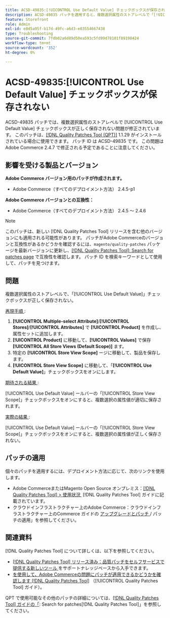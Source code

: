 ```yaml
---
title: ACSD-49835:[!UICONTROL Use Default Value] チェックボックスが保存されない
description: ACSD-49835 パッチを適用すると、複数選択属性のストアレベルで「[!UICONTROL Use Default Value]」チェックボックスが正しく保存されないAdobe Commerceの問題が修正されます。
feature: Storefront
role: Admin
exl-id: e8d5a95f-b17d-49fc-a6d3-e03554667438
type: Troubleshooting
source-git-commit: 7fdb02a6d89d50ea593c5fd99d78101f89198424
workflow-type: tm+mt
source-wordcount: '352'
ht-degree: 0%

---
```


# ACSD-49835:[!UICONTROL Use Default Value] チェックボックスが保存されない

ACSD-49835 パッチでは、複数選択属性のストアレベルで [!UICONTROL Use Default Value] チェックボックスが正しく保存されない問題が修正されています。 このパッチは、[[!DNL Quality Patches Tool (QPT)]](https://experienceleague.adobe.com/ja/docs/commerce-operations/tools/quality-patches-tool/quality-patches-tool-to-self-serve-quality-patches) 1.1.29 がインストールされている場合に使用できます。 パッチ ID は ACSD-49835 です。 この問題はAdobe Commerce 2.4.7 で修正される予定であることに注意してください。

## 影響を受ける製品とバージョン

**Adobe Commerce バージョン用のパッチが作成されます。**

* Adobe Commerce（すべてのデプロイメント方法） 2.4.5-p1

**Adobe Commerce バージョンとの互換性：**

* Adobe Commerce（すべてのデプロイメント方法） 2.4.5 ～ 2.4.6

>[!NOTE]
>
>このパッチは、新しい [!DNL Quality Patches Tool] リリースを含む他のバージョンにも適用される可能性があります。 パッチがAdobe Commerceのバージョンと互換性があるかどうかを確認するには、`magento/quality-patches` パッケージを最新バージョンに更新し、[[!DNL Quality Patches Tool]: Search for patches page](https://experienceleague.adobe.com/tools/commerce-quality-patches/index.html?lang=ja) で互換性を確認します。 パッチ ID を検索キーワードとして使用して、パッチを見つけます。

## 問題

複数選択属性のストアレベルで、「[!UICONTROL Use Default Value]」チェックボックスが正しく保存されない。

<u> 再現手順 </u>:

1. **[!UICONTROL Multiple-select Attribute]**/**[!UICONTROL Stores]**/**[!UICONTROL Attributes]** で **[!UICONTROL Product]** を作成し、属性セットに追加します。
1. **[!UICONTROL Product]** に移動して、**[!UICONTROL Values]** で保存 **[!UICONTROL All Store Views (Default Scope)]** ます。
1. 特定の **[!UICONTROL Store View Scope]** ージに移動して、製品を保存します。
1. **[!UICONTROL Store View Scope]** に移動して、「**[!UICONTROL Use Default Value]**」チェックボックスをオンにします。

<u> 期待される結果 </u>:

[!UICONTROL Use Default Value] ールバーの「[!UICONTROL Store View Scope]」チェックボックスをオンにすると、複数選択の属性値が適切に保存されます。

<u> 実際の結果 </u>:

[!UICONTROL Use Default Value] ールバーの「[!UICONTROL Store View Scope]」チェックボックスをオンにすると、複数選択の属性値が正しく保存されない。

## パッチの適用

個々のパッチを適用するには、デプロイメント方法に応じて、次のリンクを使用します。

* Adobe CommerceまたはMagento Open Source オンプレミス：[[!DNL Quality Patches Tool] > 使用状況 &#x200B;](/help/tools/quality-patches-tool/usage.md) [!DNL Quality Patches Tool] ガイドに記載されています。
* クラウドインフラストラクチャー上のAdobe Commerce：クラウドインフラストラクチャー上のCommerce ガイドの [&#x200B; アップグレードとパッチ &#x200B;](https://experienceleague.adobe.com/docs/commerce-cloud-service/user-guide/develop/upgrade/apply-patches.html?lang=ja)/ パッチの適用」を参照してください。

## 関連資料

[!DNL Quality Patches Tool] について詳しくは、以下を参照してください。

* [[!DNL Quality Patches Tool]  リリース済み：品質パッチをセルフサービスで提供する新しいツール &#x200B;](https://experienceleague.adobe.com/ja/docs/commerce-operations/tools/quality-patches-tool/quality-patches-tool-to-self-serve-quality-patches) をサポートナレッジベースから入手できます。
* [&#x200B; を使用して、Adobe Commerceの問題にパッチが適用できるかどうかを確認します  [!DNL Quality Patches Tool]](/help/tools/quality-patches-tool/patches-available-in-qpt/check-patch-for-magento-issue-with-magento-quality-patches.md) （[!UICONTROL Quality Patches Tool] ガイド）。


QPT で使用可能なその他のパッチの詳細については、[[!DNL Quality Patches Tool] ガイドの「](https://experienceleague.adobe.com/tools/commerce-quality-patches/index.html?lang=ja): Search for patches[!DNL Quality Patches Tool]」を参照してください。
